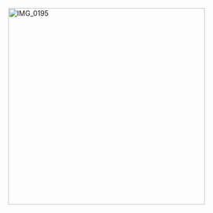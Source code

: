    <img align="left" width="400" height="400" alt="IMG_0195" src="https://github.com/user-attachments/assets/23cc66bb-a0f5-495c-8df7-83217595d3a4" />
